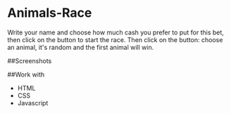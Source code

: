 # Animals-Race
Write your name and choose how much cash you prefer to put for this bet, then click on the button to
start the race. Then click on the button: choose an animal, it's random and the first animal will win. 

##Screenshots

##Work with

- HTML
- CSS
- Javascript

